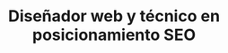 ---
title: "Diseñador web y técnico en posicionamiento SEO"
company: "Webbing Barcelona"
period: "Mar. 2017 - Ene. 2018 - Mataró"
type: "work"
logo: "/assets/logos/webbing-logo.png"
logoAlt: "Logo de Webbing Barcelona"

tasks:
  - "Optimización SEO (on page y off page)."
  - "Maquetación web en Wordpress."
  - "Mantenimiento y actualización de webs (Wordpress, Joomla)."

description: "Especialización en optimización SEO y desarrollo web, combinando técnicas de posicionamiento con diseño y mantenimiento de sitios web."
website: "https://webbing.online/"
featured: false
current: false
order: 6
startDate: 2017-03-01
endDate: 2018-01-01
keywords: ["SEO", "WordPress", "Web Development", "Joomla", "Digital Marketing"]
---